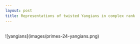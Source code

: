 ```yaml
---
layout: post
title: Representations of twisted Yangians in complex rank
---
```

<br>
![yangians](images/primes-24-yangians.png)

